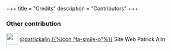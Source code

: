+++
title = "Credits"
description = "Contributors"
+++
### Other contribution
<div class="ghContributors">

<div>
<img src="https://avatars2.githubusercontent.com/u/3704418?s=460&v=4" class="inline" width="32" height="32" style="height: 32px;height: 32px;margin-bottom:.25em; vertical-align:middle; ">
<label>@<a href="https://github.com/patrickalin">patrickalin {{%icon "fa-smile-o"%}}</a></label>
<span class="contributions">Site Web Patrick Alin</span>
</div>

</div>

